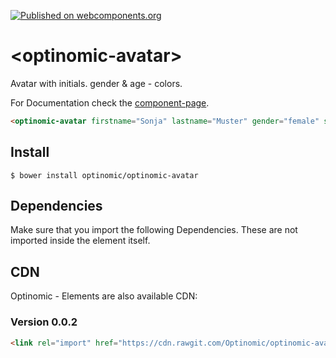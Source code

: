 [![Published on webcomponents.org](https://img.shields.io/badge/webcomponents.org-published-blue.svg)](https://www.webcomponents.org/element/optinomic/optinomic-avatar)

# \<optinomic-avatar\>

Avatar with initials. gender & age - colors.

For Documentation check the [component-page](https://optinomic.github.io/optinomic-avatar/components/optinomic-avatar/).


<!--
```
<custom-element-demo>
  <template>
    <link rel="import" href="optinomic-avatar.html">
    <next-code-block></next-code-block>
  </template>
</custom-element-demo>
```
-->
```html
<optinomic-avatar firstname="Sonja" lastname="Muster" gender="female" size="small" birthdate="1993-05-21T00:00:00.000000000000Z"></optinomic-avatar>
```


## Install

```
$ bower install optinomic/optinomic-avatar
```

## Dependencies

Make sure that you import the following Dependencies. These are not imported inside the element itself.

<link rel="import" href="../polymer/polymer.html">


## CDN

Optinomic - Elements are also available CDN:

### Version 0.0.2

```html
<link rel="import" href="https://cdn.rawgit.com/Optinomic/optinomic-avatar/66ed706c/optinomic-avatar.html">
```

